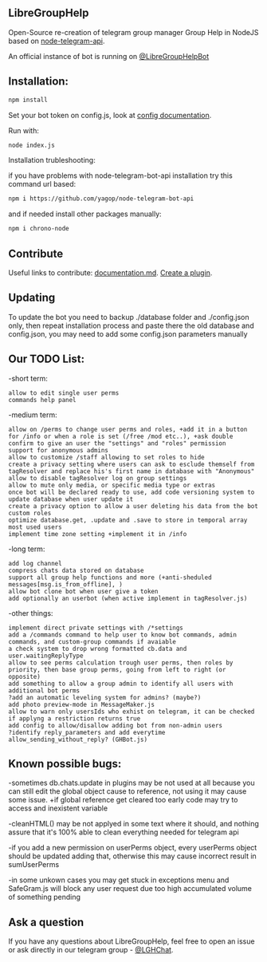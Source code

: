 ## LibreGroupHelp

Open-Source re-creation of telegram group manager Group Help in NodeJS based on [node-telegram-api](https://github.com/yagop/node-telegram-bot-api).

An official instance of bot is running on [@LibreGroupHelpBot](https://t.me/LibreGroupHelpBot)

## Installation:

```bash
npm install
```

Set your bot token on config.js, look at [config documentation](https://github.com/Sp3rick/GroupHelp/blob/main/CONFIG_DOCUMENTATION.md).

Run with:
```bash
node index.js
```

Installation trubleshooting:

if you have problems with node-telegram-bot-api installation try this command url based:
```bash
npm i https://github.com/yagop/node-telegram-bot-api
```

and if needed install other packages manually:
```bash
npm i chrono-node
```

## Contribute

Useful links to contribute:
[documentation.md](https://github.com/Sp3rick/GroupHelp/blob/main/documentation.md).
[Create a plugin](https://github.com/Sp3rick/GroupHelp/blob/main/plugins.md).


## Updating
To update the bot you need to backup ./database folder and ./config.json only, then repeat installation process and paste there the old database and config.json, you may need to add some config.json parameters manually


## Our TODO List:

-short term:

    allow to edit single user perms
    commands help panel

-medium term:

    allow on /perms to change user perms and roles, +add it in a button for /info or when a role is set (/free /mod etc..), +ask double confirm to give an user the "settings" and "roles" permission
    support for anonymous admins
    allow to customize /staff allowing to set roles to hide
    create a privacy setting where users can ask to esclude themself from tagResolver and replace his's first name in database with "Anonymous"
    allow to disable tagResolver log on group settings
    allow to mute only media, or specific media type or extras
    once bot will be declared ready to use, add code versioning system to update database when user update it
    create a privacy option to allow a user deleting his data from the bot
    custom roles
    optimize database.get, .update and .save to store in temporal array most used users
    implement time zone setting +implement it in /info

-long  term:

    add log channel
    compress chats data stored on database
    support all group help functions and more (+anti-sheduled messages[msg.is_from_offline], )
    allow bot clone bot when user give a token
    add optionally an userbot (when active implement in tagResolver.js)

-other things:

    implement direct private settings with /*settings
    add a /commands command to help user to know bot commands, admin commands, and custom-group commands if avaiable
    a check system to drop wrong formatted cb.data and user.waitingReplyType
    allow to see perms calculation trough user perms, then roles by priority, then base group perms, going from left to right (or opposite)
    add something to allow a group admin to identify all users with additional bot perms
    ?add an automatic leveling system for admins? (maybe?)
    add photo preview-mode in MessageMaker.js
    allow to warn only usersIds who exhist on telegram, it can be checked if applyng a restriction returns true
    add config to allow/disallow adding bot from non-admin users
    ?identify reply_parameters and add everytime allow_sending_without_reply? (GHBot.js)


## Known possible bugs:
-sometimes db.chats.update in plugins may be not used at all because you can still edit the global object cause to reference, not using it may cause some issue. +if global reference get cleared too early code may try to access and inexistent variable

-cleanHTML() may be not applyed in some text where it should, and nothing assure that it's 100% able to clean everything needed for telegram api

-if you add a new permission on userPerms object, every userPerms object should be updated adding that, otherwise this may cause incorrect result in sumUserPerms

-in some unkown cases you may get stuck in exceptions menu and SafeGram.js will block any user request due too high accumulated volume of something pending


## Ask a question

If you have any questions about LibreGroupHelp, feel free to open an issue or ask directly in our telegram group - [@LGHChat](https://t.me/LGHChat).